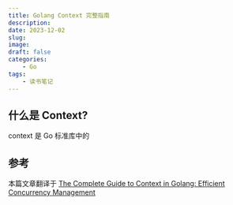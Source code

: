 ```yaml
---
title: Golang Context 完整指南
description: 
date: 2023-12-02 
slug: 
image: 
draft: false
categories:
    - Go
tags:
    - 读书笔记
---
```




## 什么是 Context?

context 是 Go 标准库中的



## 参考

本篇文章翻译于 [The Complete Guide to Context in Golang: Efficient Concurrency Management](https://medium.com/@jamal.kaksouri/the-complete-guide-to-context-in-golang-efficient-concurrency-management-43d722f6eaea)
